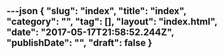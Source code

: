 ---json
{
    "slug": "index",
    "title": "index",
    "category": "",
    "tag": [],
    "layout": "index.html",
    "date": "2017-05-17T21:58:52.244Z",
    "publishDate": "",
    "draft": false
}
---
